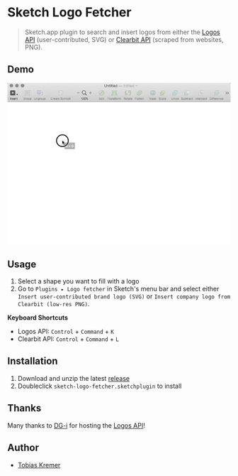 # Sketch Logo Fetcher

> Sketch.app plugin to search and insert logos from either the
> [Logos API](https://github.com/soulchild/logos-api) (user-contributed, SVG) or
> [Clearbit API](https://blog.clearbit.com/logo) (scraped from websites, PNG).

## Demo

![Inserting a company logo](tutorial/sketch-logo-fetcher-svg.gif)

## Usage

1. Select a shape you want to fill with a logo
2. Go to `Plugins ▸ Logo fetcher` in Sketch's menu bar and select either `Insert user-contributed brand logo (SVG)` or `Insert company logo from Clearbit (low-res PNG)`.

**Keyboard Shortcuts**

* Logos API: `Control` + `Command` + `K`
* Clearbit API: `Control` + `Command` + `L`

## Installation

1. Download and unzip the latest [release](https://github.com/soulchild/sketch-logo-fetcher/releases)
2. Doubleclick `sketch-logo-fetcher.sketchplugin` to install

## Thanks

Many thanks to [DG-i](https://www.dg-i.net) for hosting the [Logos API](https://github.com/soulchild/logos-api)!

## Author

  * [Tobias Kremer](https://www.github.com/soulchild)
